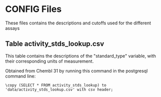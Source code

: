 # CONFIG Files

These files contains the descriptions and cutoffs used for the different assays

## Table activity_stds_lookup.csv

This table contains the descriptions of the "standard_type" variable, with their corresponding units of measurement.

Obtained from Chembl 31 by running this command in the postgresql command line:
```
\copy (SELECT * FROM activity_stds_lookup) to 'data/activity_stds_lookup.csv' with csv header;
```
